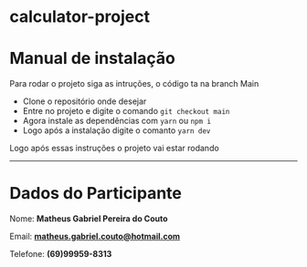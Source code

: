 # calculator-project

# Manual de instalação

Para rodar o projeto siga as intruções, o código ta na branch Main

- Clone o repositório onde desejar
- Entre no projeto e digite o comando `git checkout main`
- Agora instale as dependências com `yarn` ou `npm i`
- Logo após a instalação digite o comanto `yarn dev`

Logo após essas instruções o projeto vai estar rodando

---

# Dados do Participante

Nome: **Matheus Gabriel Pereira do Couto**

Email: **matheus.gabriel.couto@hotmail.com**

Telefone: **(69)99959-8313**
